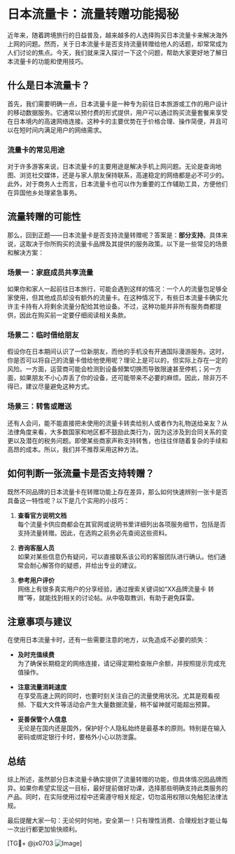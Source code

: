 # 日本流量卡：流量转赠功能揭秘

近年来，随着跨境旅行的日益普及，越来越多的人选择购买日本流量卡来解决海外上网的问题。然而，关于日本流量卡是否支持流量转赠给他人的话题，却常常成为人们讨论的焦点。今天，我们就来深入探讨一下这个问题，帮助大家更好地了解日本流量卡的功能和使用技巧。

## 什么是日本流量卡？

首先，我们需要明确一点，日本流量卡是一种专为前往日本旅游或工作的用户设计的移动数据服务。它通常以预付费的形式提供，用户可以通过购买流量套餐来享受在日本境内的高速网络连接。这种卡的主要优势在于价格合理、操作简便，并且可以在短时间内满足用户的网络需求。

### 流量卡的常见用途

对于许多游客来说，日本流量卡的主要用途是解决手机上网问题。无论是查询地图、浏览社交媒体，还是与家人朋友保持联系，高速稳定的网络都是必不可少的。此外，对于商务人士而言，日本流量卡也可以作为重要的工作辅助工具，方便他们在异国他乡处理紧急事务。

## 流量转赠的可能性

那么，回到正题——日本流量卡是否支持流量转赠呢？答案是：**部分支持**。具体来说，这取决于你所购买的流量卡品牌及其提供的服务政策。以下是一些常见的场景和解决方案：

### 场景一：家庭成员共享流量

如果你和家人一起前往日本旅行，可能会遇到这样的情况：一个人的流量包足够全家使用，但其他成员却没有额外的流量卡。在这种情况下，有些日本流量卡确实允许主卡持有人将剩余流量分配给其他设备。不过，这种功能并非所有服务商都提供，因此在购买前一定要仔细阅读相关条款。

### 场景二：临时借给朋友

假设你在日本期间认识了一位新朋友，而他的手机没有开通国际漫游服务。这时，你是否可以将自己的流量卡借给他使用呢？理论上是可以的，但实际上存在一定的风险。一方面，运营商可能会检测到设备频繁切换而导致限速甚至停机；另一方面，如果朋友不小心弄丢了你的设备，还可能带来不必要的麻烦。因此，除非万不得已，建议尽量避免这种方式。

### 场景三：转售或赠送

还有人会问，能不能直接把未使用的流量卡转卖给别人或者作为礼物送给亲友？从法律角度来看，大多数国家和地区都不鼓励此类行为，因为这涉及到合同关系的变更以及潜在的税务问题。即使某些商家声称支持转售，也往往伴随着复杂的手续和高昂的成本。所以，我们并不推荐采用这种方法。

## 如何判断一张流量卡是否支持转赠？

既然不同品牌的日本流量卡在转赠功能上存在差异，那么如何快速辨别一张卡是否具备这一特性呢？以下是几个实用的小技巧：

1. **查看官方说明文档**  
   每个流量卡供应商都会在其官网或说明书里详细列出各项服务细节，包括是否支持流量转赠。因此，在选购之前务必先查阅这些资料。

2. **咨询客服人员**  
   如果对某些信息仍有疑问，可以直接联系该公司的客服团队进行确认。他们通常会耐心解答你的疑惑，并给出专业的建议。

3. **参考用户评价**  
   网络上有很多真实用户的分享经验，通过搜索关键词如“XX品牌流量卡 转赠”等，就能找到相关的讨论帖。从中吸取教训，有助于避免踩雷。

## 注意事项与建议

在使用日本流量卡时，还有一些需要注意的地方，以免造成不必要的损失：

- **及时充值续费**  
  为了确保长期稳定的网络连接，请记得定期检查账户余额，并按照提示完成充值操作。

- **注意流量消耗速度**  
  在享受高速上网的同时，也要时刻关注自己的流量使用状况。尤其是观看视频、下载大文件等活动会产生大量数据流量，稍不留神就可能超出预算。

- **妥善保管个人信息**  
  无论是在国内还是国外，保护好个人隐私始终是最基本的原则。特别是在输入密码或绑定银行卡时，要格外小心以防泄露。

## 总结

综上所述，虽然部分日本流量卡确实提供了流量转赠的功能，但具体情况因品牌而异。如果你希望实现这一目标，最好提前做好功课，选择那些明确支持此类服务的产品。同时，在实际使用过程中还需遵守相关规定，切勿滥用权限以免触犯法律法规。

最后提醒大家一句：无论何时何地，安全第一！只有理性消费、合理规划才能让每一次出行都更加愉快顺利。

[TG💪+ @jx0703 ![Image](https://github.com/user-attachments/assets/dbca1d08-cadb-493c-b0ec-ad6f7a83f270)]